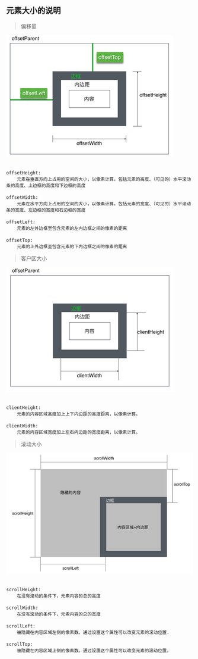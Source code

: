 ## 元素大小的说明

> 偏移量

<img src="../static/img/offset_dimension.png"/>

``` 

offsetHeight:
	元素在垂直方向上占用的空间的大小，以像素计算。包括元素的高度、（可见的）水平滚动条的高度、上边框的高度和下边框的高度

offsetWidth:
	元素在水平方向上占用的空间的大小，以像素计算。包括元素的宽度、（可见的）水平滚动条的宽度、左边框的宽度和右边框的宽度

offsetLeft:
	元素的左外边框至包含元素的左内边框之间的像素的距离

offsetTop:
	元素的上外边框至包含元素的下内边框之间的像素的距离

```

> 客户区大小

<img src="../static/img/client_dimension.png"/>

```

clientHeight:
	元素的内容区域高度加上上下内边距的高度距离，以像素计算。

clientWidth:
	元素的内容区域宽度加上左右内边距的宽度距离，以像素计算。

```

> 滚动大小

<img src="../static/img/scroll_dimension.png"/>

```

scrollHeight:
	在没有滚动的条件下，元素内容的总的高度

scrollWidth:
	在没有滚动的条件下，元素内容的总的宽度

scrollLeft:
	被隐藏在内容区域左侧的像素数。通过设置这个属性可以改变元素的滚动位置.

scrollTop:
	被隐藏在内容区域上侧的像素数。通过设置这个属性可以改变元素的滚动位置。

```
